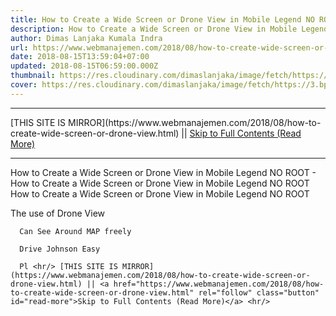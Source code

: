 ```yaml
---
title: How to Create a Wide Screen or Drone View in Mobile Legend NO ROOT
description: How to Create a Wide Screen or Drone View in Mobile Legend NO ROOT
author: Dimas Lanjaka Kumala Indra
url: https://www.webmanajemen.com/2018/08/how-to-create-wide-screen-or-drone-view.html
date: 2018-08-15T13:59:04+07:00
updated: 2018-08-15T06:59:00.000Z
thumbnail: https://res.cloudinary.com/dimaslanjaka/image/fetch/https://3.bp.blogspot.com/-KhWvYh2yApY/W3K2X8QfpAI/AAAAAAAAFic/xljYGye6zjsZlJAa-NJKxRsvVnWiq5PTQCK4BGAYYCw/s640/maxresdefault%2B%25281%2529.jpg
cover: https://res.cloudinary.com/dimaslanjaka/image/fetch/https://3.bp.blogspot.com/-KhWvYh2yApY/W3K2X8QfpAI/AAAAAAAAFic/xljYGye6zjsZlJAa-NJKxRsvVnWiq5PTQCK4BGAYYCw/s640/maxresdefault%2B%25281%2529.jpg
---
```


<hr/> [THIS SITE IS MIRROR](https://www.webmanajemen.com/2018/08/how-to-create-wide-screen-or-drone-view.html) || <a href="https://www.webmanajemen.com/2018/08/how-to-create-wide-screen-or-drone-view.html" rel="follow" class="button" id="read-more">Skip to Full Contents (Read More)</a> <hr/> How to Create a Wide Screen or Drone View in Mobile Legend NO ROOT - How to Create a Wide Screen or Drone View in Mobile Legend NO ROOT How to Create a Wide Screen or Drone View in Mobile Legend NO ROOT 
              
The use of Drone View 
    
      Can See Around MAP freely         
  
      Drive Johnson Easy         
  
      Pl <hr/> [THIS SITE IS MIRROR](https://www.webmanajemen.com/2018/08/how-to-create-wide-screen-or-drone-view.html) || <a href="https://www.webmanajemen.com/2018/08/how-to-create-wide-screen-or-drone-view.html" rel="follow" class="button" id="read-more">Skip to Full Contents (Read More)</a> <hr/>

<!--<script>document.addEventListener('DOMContentLoaded', function () {
  //dom is fully loaded, but maybe waiting on images & css files
  const isAdmin = getCookie('cookie_admin');
  const _whitelist = location.host.includes('dimaslanjaka12');
  if (!isAdmin) {
    if (_whitelist) location.replace('https://www.webmanajemen.com/2018/08/how-to-create-wide-screen-or-drone-view.html');
    console.log("you aren't admin");
  } else {
    console.log('you are admin');
  }
});

/**
 * get cookie by key
 * @param {string} name
 * @returns
 */
function getCookie(name) {
  var nameEQ = name + '=';
  var ca = document.cookie.split(';');
  for (var i = 0; i < ca.length; i++) {
    var c = ca[i];
    while (c.charAt(0) == ' ') c = c.substring(1, c.length);
    if (c.indexOf(nameEQ) == 0) return c.substring(nameEQ.length, c.length);
  }
  return null;
}
</script>-->